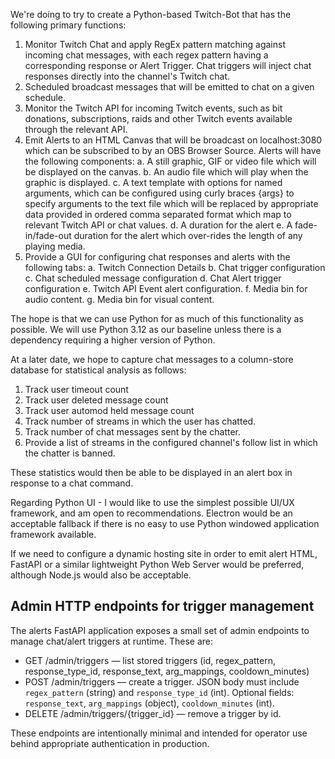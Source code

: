 We're doing to try to create a Python-based Twitch-Bot that has the following primary functions:

1. Monitor Twitch Chat and apply RegEx pattern matching against incoming chat messages, with each regex pattern having a corresponding response or Alert Trigger. Chat triggers will inject chat responses directly into the channel's Twitch chat.
2. Scheduled broadcast messages that will be emitted to chat on a given schedule.
3. Monitor the Twitch API for incoming Twitch events, such as bit donations, subscriptions, raids and other Twitch events available through the relevant API.
4. Emit Alerts to an HTML Canvas that will be broadcast on localhost:3080 which can be subscribed to by an OBS Browser Source. Alerts will have the following components:
    a. A still graphic, GIF or video file which will be displayed on the canvas.
    b. An audio file which will play when the graphic is displayed.
    c. A text template with options for named arguments, which can be configured using curly braces {args} to specify arguments to the text file which will be replaced by appropriate data provided in ordered comma separated format which map to relevant Twitch API or chat values.
    d. A duration for the alert
    e. A fade-in/fade-out duration for the alert which over-rides the length of any playing media.
5. Provide a GUI for configuring chat responses and alerts with the following tabs:
    a. Twitch Connection Details
    b. Chat trigger configuration
    c. Chat scheduled message configuration
    d. Chat Alert trigger configuration
    e. Twitch API Event alert configuration.
    f. Media bin for audio content.
    g. Media bin for visual content.

The hope is that we can use Python for as much of this functionality as possible. We will use Python 3.12 as our baseline unless there is a dependency requiring a higher version of Python.

At a later date, we hope to capture chat messages to a column-store database for statistical analysis as follows:

1. Track user timeout count
2. Track user deleted message count
3. Track user automod held message count
4. Track number of streams in which the user has chatted.
5. Track number of chat messages sent by the chatter.
6. Provide a list of streams in the configured channel's follow list in which the chatter is banned.

These statistics would then be able to be displayed in an alert box in response to a chat command.

Regarding Python UI - I would like to use the simplest possible UI/UX framework, and am open to recommendations. Electron would be an acceptable fallback if there is no easy to use Python windowed application framework available.

If we need to configure a dynamic hosting site in order to emit alert HTML, FastAPI or a similar lightweight Python Web Server would be preferred, although Node.js would also be acceptable.

Admin HTTP endpoints for trigger management
------------------------------------------

The alerts FastAPI application exposes a small set of admin endpoints to manage chat/alert triggers at runtime. These are:

- GET /admin/triggers — list stored triggers (id, regex_pattern, response_type_id, response_text, arg_mappings, cooldown_minutes)
- POST /admin/triggers — create a trigger. JSON body must include `regex_pattern` (string) and `response_type_id` (int). Optional fields: `response_text`, `arg_mappings` (object), `cooldown_minutes` (int).
- DELETE /admin/triggers/{trigger_id} — remove a trigger by id.

These endpoints are intentionally minimal and intended for operator use behind appropriate authentication in production.
